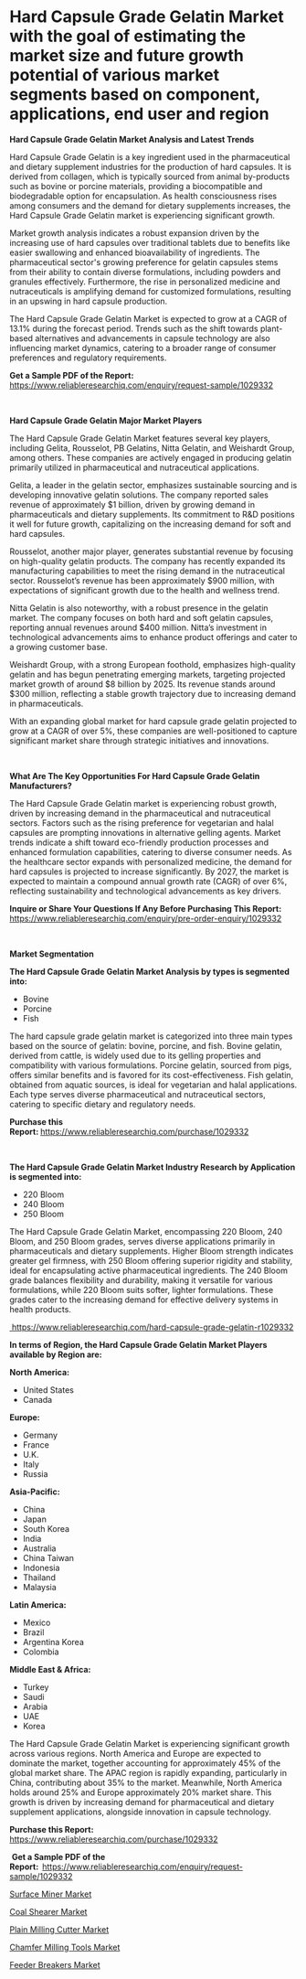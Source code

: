 <p><h1>Hard Capsule Grade Gelatin Market with the goal of estimating the market size and future growth potential of various market segments based on component, applications, end user and region</h1></p><p><strong>Hard Capsule Grade Gelatin Market Analysis and Latest Trends</strong></p>
<p><p>Hard Capsule Grade Gelatin is a key ingredient used in the pharmaceutical and dietary supplement industries for the production of hard capsules. It is derived from collagen, which is typically sourced from animal by-products such as bovine or porcine materials, providing a biocompatible and biodegradable option for encapsulation. As health consciousness rises among consumers and the demand for dietary supplements increases, the Hard Capsule Grade Gelatin market is experiencing significant growth.</p><p>Market growth analysis indicates a robust expansion driven by the increasing use of hard capsules over traditional tablets due to benefits like easier swallowing and enhanced bioavailability of ingredients. The pharmaceutical sector's growing preference for gelatin capsules stems from their ability to contain diverse formulations, including powders and granules effectively. Furthermore, the rise in personalized medicine and nutraceuticals is amplifying demand for customized formulations, resulting in an upswing in hard capsule production.</p><p>The Hard Capsule Grade Gelatin Market is expected to grow at a CAGR of 13.1% during the forecast period. Trends such as the shift towards plant-based alternatives and advancements in capsule technology are also influencing market dynamics, catering to a broader range of consumer preferences and regulatory requirements.</p></p>
<p><strong>Get a Sample PDF of the Report:&nbsp;</strong> <a href="https://www.reliableresearchiq.com/enquiry/request-sample/1029332">https://www.reliableresearchiq.com/enquiry/request-sample/1029332</a></p>
<p>&nbsp;</p>
<p><strong>Hard Capsule Grade Gelatin Major Market Players</strong></p>
<p><p>The Hard Capsule Grade Gelatin Market features several key players, including Gelita, Rousselot, PB Gelatins, Nitta Gelatin, and Weishardt Group, among others. These companies are actively engaged in producing gelatin primarily utilized in pharmaceutical and nutraceutical applications.</p><p>Gelita, a leader in the gelatin sector, emphasizes sustainable sourcing and is developing innovative gelatin solutions. The company reported sales revenue of approximately $1 billion, driven by growing demand in pharmaceuticals and dietary supplements. Its commitment to R&D positions it well for future growth, capitalizing on the increasing demand for soft and hard capsules.</p><p>Rousselot, another major player, generates substantial revenue by focusing on high-quality gelatin products. The company has recently expanded its manufacturing capabilities to meet the rising demand in the nutraceutical sector. Rousselot’s revenue has been approximately $900 million, with expectations of significant growth due to the health and wellness trend.</p><p>Nitta Gelatin is also noteworthy, with a robust presence in the gelatin market. The company focuses on both hard and soft gelatin capsules, reporting annual revenues around $400 million. Nitta’s investment in technological advancements aims to enhance product offerings and cater to a growing customer base.</p><p>Weishardt Group, with a strong European foothold, emphasizes high-quality gelatin and has begun penetrating emerging markets, targeting projected market growth of around $8 billion by 2025. Its revenue stands around $300 million, reflecting a stable growth trajectory due to increasing demand in pharmaceuticals.</p><p>With an expanding global market for hard capsule grade gelatin projected to grow at a CAGR of over 5%, these companies are well-positioned to capture significant market share through strategic initiatives and innovations.</p></p>
<p>&nbsp;</p>
<p><strong>What Are The Key Opportunities For Hard Capsule Grade Gelatin Manufacturers?</strong></p>
<p><p>The Hard Capsule Grade Gelatin market is experiencing robust growth, driven by increasing demand in the pharmaceutical and nutraceutical sectors. Factors such as the rising preference for vegetarian and halal capsules are prompting innovations in alternative gelling agents. Market trends indicate a shift toward eco-friendly production processes and enhanced formulation capabilities, catering to diverse consumer needs. As the healthcare sector expands with personalized medicine, the demand for hard capsules is projected to increase significantly. By 2027, the market is expected to maintain a compound annual growth rate (CAGR) of over 6%, reflecting sustainability and technological advancements as key drivers.</p></p>
<p><strong>Inquire or Share Your Questions If Any Before Purchasing This Report:</strong> <a href="https://www.reliableresearchiq.com/enquiry/pre-order-enquiry/1029332">https://www.reliableresearchiq.com/enquiry/pre-order-enquiry/1029332</a></p>
<p>&nbsp;</p>
<p><strong>Market Segmentation</strong></p>
<p><strong>The Hard Capsule Grade Gelatin Market Analysis by types is segmented into:</strong></p>
<p><ul><li>Bovine</li><li>Porcine</li><li>Fish</li></ul></p>
<p><p>The hard capsule grade gelatin market is categorized into three main types based on the source of gelatin: bovine, porcine, and fish. Bovine gelatin, derived from cattle, is widely used due to its gelling properties and compatibility with various formulations. Porcine gelatin, sourced from pigs, offers similar benefits and is favored for its cost-effectiveness. Fish gelatin, obtained from aquatic sources, is ideal for vegetarian and halal applications. Each type serves diverse pharmaceutical and nutraceutical sectors, catering to specific dietary and regulatory needs.</p></p>
<p><strong>Purchase this Report:&nbsp;</strong><a href="https://www.reliableresearchiq.com/purchase/1029332">https://www.reliableresearchiq.com/purchase/1029332</a></p>
<p>&nbsp;</p>
<p><strong>The Hard Capsule Grade Gelatin Market Industry Research by Application is segmented into:</strong></p>
<p><ul><li>220 Bloom</li><li>240 Bloom</li><li>250 Bloom</li></ul></p>
<p><p>The Hard Capsule Grade Gelatin Market, encompassing 220 Bloom, 240 Bloom, and 250 Bloom grades, serves diverse applications primarily in pharmaceuticals and dietary supplements. Higher Bloom strength indicates greater gel firmness, with 250 Bloom offering superior rigidity and stability, ideal for encapsulating active pharmaceutical ingredients. The 240 Bloom grade balances flexibility and durability, making it versatile for various formulations, while 220 Bloom suits softer, lighter formulations. These grades cater to the increasing demand for effective delivery systems in health products.</p></p>
<p><a href="https://www.reliableresearchiq.com/hard-capsule-grade-gelatin-r1029332">&nbsp;https://www.reliableresearchiq.com/hard-capsule-grade-gelatin-r1029332</a></p>
<p><strong>In terms of Region, the Hard Capsule Grade Gelatin Market Players available by Region are:</strong></p>
<p>
    <p> <strong> North America: </strong>
        <ul>
            <li>United States</li>
            <li>Canada</li>
        </ul>
        </p> 
    <p> <strong> Europe: </strong>
        <ul>
            <li>Germany</li>
            <li>France</li>
            <li>U.K.</li>
            <li>Italy</li>
            <li>Russia</li>
        </ul>
        </p> 
    <p> <strong> Asia-Pacific: </strong>
        <ul>
            <li>China</li>
            <li>Japan</li>
            <li>South Korea</li>
            <li>India</li>
            <li>Australia</li>
            <li>China Taiwan</li>
            <li>Indonesia</li>
            <li>Thailand</li>
            <li>Malaysia</li>
        </ul>
        </p> 
    <p> <strong> Latin America: </strong>
        <ul>
            <li>Mexico</li>
            <li>Brazil</li>
            <li>Argentina Korea</li>
            <li>Colombia</li>
        </ul>
        </p> 
    <p> <strong> Middle East & Africa: </strong>
        <ul>
            <li>Turkey</li>
            <li>Saudi</li>
            <li>Arabia</li>
            <li>UAE</li>
            <li>Korea</li>
        </ul>
    </p>
    </p>
<p><p>The Hard Capsule Grade Gelatin Market is experiencing significant growth across various regions. North America and Europe are expected to dominate the market, together accounting for approximately 45% of the global market share. The APAC region is rapidly expanding, particularly in China, contributing about 35% to the market. Meanwhile, North America holds around 25% and Europe approximately 20% market share. This growth is driven by increasing demand for pharmaceutical and dietary supplement applications, alongside innovation in capsule technology.</p></p>
<p><strong>Purchase this Report: </strong><a href="https://www.reliableresearchiq.com/purchase/1029332">https://www.reliableresearchiq.com/purchase/1029332</a></p>
<p>&nbsp;<strong>Get a Sample PDF of the Report:&nbsp;&nbsp;</strong><a href="https://www.reliableresearchiq.com/enquiry/request-sample/1029332">https://www.reliableresearchiq.com/enquiry/request-sample/1029332</a></p>
<p><strong></strong></p>
<p><p><a href="https://www.linkedin.com/pulse/global-surface-miner-market-size-expected-reach-cagr-127-report-amq7c?trackingId=5CPXRA5VSOKInLKgzCTalQ%3D%3D">Surface Miner Market</a></p><p><a href="https://www.linkedin.com/pulse/coal-shearer-industry-sector-market-dynamics-future-scenarios-2024-8brpc?trackingId=JpVZb%2BLBRS6ugxk9st8Phg%3D%3D">Coal Shearer Market</a></p><p><a href="https://www.linkedin.com/pulse/plain-milling-cutter-market-research-report-exploring-size-revenue-cq0dc?trackingId=KlUocjxqRDSLZ0HoMJCAQA%3D%3D">Plain Milling Cutter Market</a></p><p><a href="https://www.linkedin.com/pulse/global-chamfer-milling-tools-market-exploring-share-trends-future-h4kqc?trackingId=YzG%2FZ1KvT2iB%2BUU2Vqul1Q%3D%3D">Chamfer Milling Tools Market</a></p><p><a href="https://www.linkedin.com/pulse/insights-feeder-breakers-market-players-size-geographical-regions-glsxc?trackingId=XhZw2LMpRKG5ZdV%2B2fPTtg%3D%3D">Feeder Breakers Market</a></p></p>
